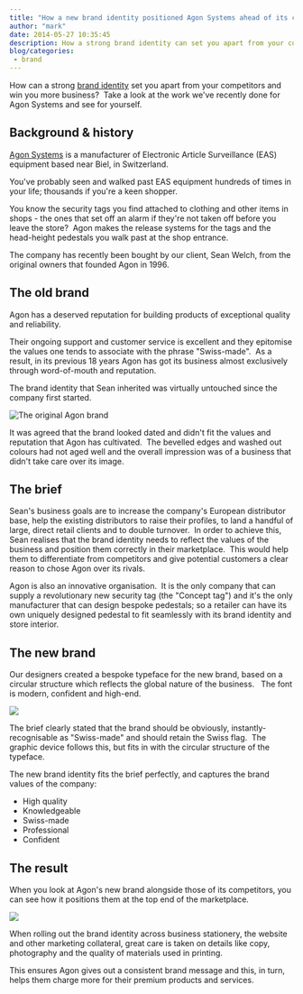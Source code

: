 ```yaml
---
title: "How a new brand identity positioned Agon Systems ahead of its competitors"
author: "mark"
date: 2014-05-27 10:35:45
description: How a strong brand identity can set you apart from your competitors and win you more business.
blog/categories: 
 - brand
---
```


How can a strong [brand identity](/creates/brand/) set you apart from your competitors and win you more business?  Take a look at the work we've recently done for Agon Systems and see for yourself.

## Background &amp; history

[Agon Systems](/created/agon-systems/) is a manufacturer of Electronic Article Surveillance (EAS) equipment based near Biel, in Switzerland.

You've probably seen and walked past EAS equipment hundreds of times in your life; thousands if you're a keen shopper.

You know the security tags you find attached to clothing and other items in shops - the ones that set off an alarm if they're not taken off before you leave the store?  Agon makes the release systems for the tags and the head-height pedestals you walk past at the shop entrance.

The company has recently been bought by our client, Sean Welch, from the original owners that founded Agon in 1996.

## The old brand

Agon has a deserved reputation for building products of exceptional quality and reliability.

Their ongoing support and customer service is excellent and they epitomise the values one tends to associate with the phrase "Swiss-made".  As a result, in its previous 18 years Agon has got its business almost exclusively through word-of-mouth and reputation.

The brand identity that Sean inherited was virtually untouched since the company first started.

![](images/blog/agon-old-logo.jpg "The original Agon brand")

It was agreed that the brand looked dated and didn't fit the values and reputation that Agon has cultivated.  The bevelled edges and washed out colours had not aged well and the overall impression was of a business that didn't take care over its image.

## The brief

Sean's business goals are to increase the company's European distributor base, help the existing distributors to raise their profiles, to land a handful of large, direct retail clients and to double turnover.  In order to achieve this, Sean realises that the brand identity needs to reflect the values of the business and position them correctly in their marketplace.  This would help them to differentiate from competitors and give potential customers a clear reason to chose Agon over its rivals.

Agon is also an innovative organisation.  It is the only company that can supply a revolutionary new security tag (the "Concept tag") and it's the only manufacturer that can design bespoke pedestals; so a retailer can have its own uniquely designed pedestal to fit seamlessly with its brand identity and store interior.

## The new brand

Our designers created a bespoke typeface for the new brand, based on a circular structure which reflects the global nature of the business.   The font is modern, confident and high-end.

![](images/blog/agon.png)

The brief clearly stated that the brand should be obviously, instantly-recognisable as "Swiss-made" and should retain the Swiss flag.  The graphic device follows this, but fits in with the circular structure of the typeface.

The new brand identity fits the brief perfectly, and captures the brand values of the company:

- High quality
- Knowledgeable
- Swiss-made
- Professional
- Confident



## The result

When you look at Agon's new brand alongside those of its competitors, you can see how it positions them at the top end of the marketplace.

![](images/blog/agon-alongside-competitors.png)

When rolling out the brand identity across business stationery, the website and other marketing collateral, great care is taken on details like copy, photography and the quality of materials used in printing.

This ensures Agon gives out a consistent brand message and this, in turn, helps them charge more for their premium products and services.


